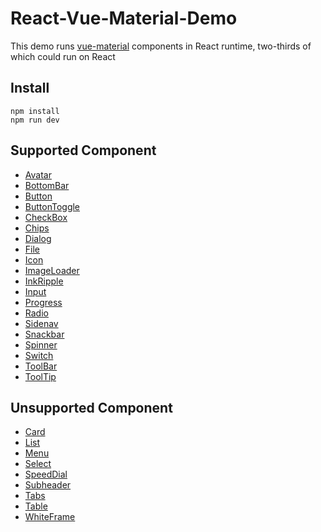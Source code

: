 # React-Vue-Material-Demo

This demo runs [vue-material](https://github.com/vuematerial/vue-material) components in React runtime, two-thirds of which could run on React

## Install
```
npm install
npm run dev
```

## Supported Component
* [Avatar](https://vuematerial.github.io/#/components/avatar)
* [BottomBar](https://vuematerial.github.io/#/components/bottom-bar)
* [Button](https://vuematerial.github.io/#/components/bottom)
* [ButtonToggle](https://vuematerial.github.io/#/components/bottom-toggle)
* [CheckBox](https://vuematerial.github.io/#/components/checkbox)
* [Chips](https://vuematerial.github.io/#/components/chips)
* [Dialog](https://vuematerial.github.io/#/components/dialog)
* [File](https://vuematerial.github.io/#/components/file)
* [Icon](https://vuematerial.github.io/#/components/icon)
* [ImageLoader](https://vuematerial.github.io/#/components/image-loader)
* [InkRipple](https://vuematerial.github.io/#/components/ink-ripple)
* [Input](https://vuematerial.github.io/#/components/input)
* [Progress](https://vuematerial.github.io/#/components/progress)
* [Radio](https://vuematerial.github.io/#/components/radio)
* [Sidenav](https://vuematerial.github.io/#/components/sidenav)
* [Snackbar](https://vuematerial.github.io/#/components/snackbar)
* [Spinner](https://vuematerial.github.io/#/components/spinner)
* [Switch](https://vuematerial.github.io/#/components/switch)
* [ToolBar](https://vuematerial.github.io/#/components/toolbar)
* [ToolTip](https://vuematerial.github.io/#/components/tooltip)

## Unsupported Component
* [Card](https://vuematerial.github.io/#/components/card)
* [List](https://vuematerial.github.io/#/components/list)
* [Menu](https://vuematerial.github.io/#/components/menu)
* [Select](https://vuematerial.github.io/#/components/select)
* [SpeedDial](https://vuematerial.github.io/#/components/speed-dial)
* [Subheader](https://vuematerial.github.io/#/components/subheader)
* [Tabs](https://vuematerial.github.io/#/components/tabs)
* [Table](https://vuematerial.github.io/#/components/table)
* [WhiteFrame](https://vuematerial.github.io/#/components/whiteframe)

